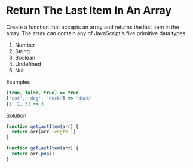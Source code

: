 # Return The Last Item In An Array

Create a function that accepts an array and returns the last item in the array. The array can contain any of JavaScript's five primitive data types.

1. Number
2. String
3. Boolean
4. Undefined
5. Null

Examples

```JavaScript
[true, false, true] => true
['cat', 'dog', 'duck'] => 'duck'
[1, 2, 3] => 3
```

Solution

```JavaScript
function getLastItem(arr) {
  return arr[arr.length-1]
}

function getLastItem(arr) {
  return arr.pop()
}
```
